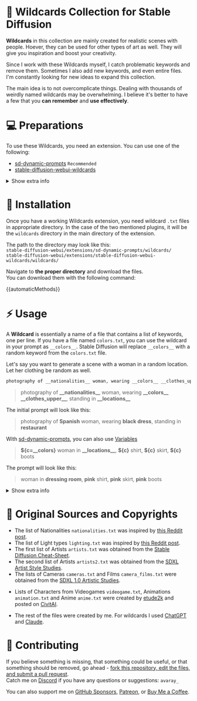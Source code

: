 # 📑 Wildcards Collection for Stable Diffusion

<!-- <img src="images/1.png" width="23%" /> <img src="images/2.png" width="23%" /> <img src="images/3.png" width="23%" /> <img src="images/4.png" width="23%" /> -->

**Wildcards** in this collection are mainly created for realistic scenes with people. Hoever, they can be used for other types of art as well. They will give you inspiration and boost your creativity.

Since I work with these Wildcards myself, I catch problematic keywords and remove them. Sometimes I also add new keywords, and even entire files. I'm constantly looking for new ideas to expand this collection.

The main idea is to not overcomplicate things. Dealing with thousands of weirdly named wildcards may be overwhelming. I believe it's better to have a few that you **can remember** and **use effectively**.

# 💻 Preparations

To use these Wildcards, you need an extension. You can use one of the following:

- [sd-dynamic-prompts](https://github.com/adieyal/sd-dynamic-prompts) `Recommended`
- [stable-diffusion-webui-wildcards](https://github.com/AUTOMATIC1111/stable-diffusion-webui-wildcards)

<details>
<summary>Show extra info</summary>

### Check if the extension works

Most likely, after installing the extension, you'll need to restart Stable Diffusion (or the [rented server instance](https://cloud.vast.ai/?ref_id=62878&creator_id=42512&name=null)) for the extension to work correctly. **A simple reload of WebUI may not be sufficient**. You can easily check if the extension works by generating an image. If the keyword `colors` appears where you used `__colors__` wildcard, it means something is wrong.

If you installed the extension using the [Provisioning Script](https://github.com/ai-dock/stable-diffusion-webui/blob/main/config/provisioning/default.sh) from [AI-Dock](https://github.com/ai-dock/stable-diffusion-webui), a restart will not be necessary 👌

### Useful optional steps

If you decided to use [sd-dynamic-prompts](https://github.com/adieyal/sd-dynamic-prompts), I recommend you to enable one useful option in the extension settings.  
`Settings > Uncategorised > Dynamic Prompts > Save template to metadata: Write prompt template into the PNG `

</details>

# 💾 Installation

Once you have a working Wildcards extension, you need wildcard `.txt` files in appropriate directory. In the case of the two mentioned plugins, it will be the `wildcards` directory in the main directory of the extension.

The path to the directory may look like this:  
`stable-diffusion-webui/extensions/sd-dynamic-prompts/wildcards/`  
`stable-diffusion-webui/extensions/stable-diffusion-webui-wildcards/wildcards/`

Navigate to **the proper directory** and download the files.  
You can download them with the following command:

{{automaticMethods}}

# ⚡️ Usage

A **Wildcard** is essentially a name of a file that contains a list of keywords, one per line. If you have a file named `colors.txt`, you can use the wildcard in your prompt as `__colors__`. Stable Diffusion will replace `__colors__` with a random keyword from the `colors.txt` file.

Let's say you want to generate a scene with a woman in a random location. Let her clothing be random as well.

<!-- prettier-ignore -->
```md           
photography of __nationalities__ woman, wearing __colors__ __clothes_upper__, standing in __locations__
```

> photography of **\_\_nationalities\_\_** woman, wearing **\_\_colors\_\_** **\_\_clothes_upper\_\_**, standing in **\_\_locations\_\_**

The initial prompt will look like this:

> photography of **Spanish** woman, wearing **black dress**, standing in **restaurant**

With [sd-dynamic-prompts](https://github.com/adieyal/sd-dynamic-prompts), you can also use [Variables](https://github.com/adieyal/sd-dynamic-prompts/blob/main/docs/SYNTAX.md#variables)

> **\${c=\_\_colors}** woman in **\_\_locations\_\_**, **\${c}** shirt, **\${c}** skirt, **\${c}** boots

The prompt will look like this:

> woman in **dressing room**, **pink** shirt, **pink** skirt, **pink** boots

<details>
<summary>Show extra info</summary>

### WARNING

Checkpoints that are based on `Pony Diffusion` may not work with some of these Wildcards. `Pony Diffusion` checkpoints were trained on completely different data and lack the knowledge about many things. `Nationalities`, `Artists`, `Cameras` and `Films` most likely will not work at all. If you are planning to use these Wildcards for generating realistic scenes, you should use good checkpoints focused on real people. I recommend using one of following checkpoints:

- [WildCardX-XL](https://civitai.com/models/239561/wildcardx-xl) `SDXL 1.0`
- [ZavyChromaXL](https://civitai.com/models/119229/zavychromaxl) `SDXL 1.0`
- [\_CHINOOK\_](https://civitai.com/models/400589/chinook) `SDXL 1.0`
- [epiCRealism XL](https://civitai.com/models/277058/epicrealism-xl) `SDXL 1.0`

For `Nationalities` it's good to be around `CFG Scale 6-7` to see how prompt affect the generated person (you can read more about it [here](https://dav.one/using-prompts-to-modify-face-and-body-in-stable-diffusion)). For `Artists` it's better to have `CFG Scale 2-5` to achieve best results. In both cases Checkpoint will have the biggest impact on the final result. Every checkpoint is different.

</details>

# 🍺 Original Sources and Copyrights

<!-- sdxl -->

- The list of Nationalities `nationalities.txt` was inspired by [this Reddit post](https://www.reddit.com/r/StableDiffusion/comments/13oea0i/photorealistic_portraits_of_200_ethinicities/).
- The list of Light types `lighting.txt` was inspired by [this Reddit post](https://www.reddit.com/r/StableDiffusion/comments/1cjwi04/made_this_lighting_guide_for_myself_thought_id/).
- The first list of Artists `artists.txt` was obtained from the [Stable Diffusion Cheat-Sheet](https://supagruen.github.io/StableDiffusion-CheatSheet/).
- The second list of Artists `artists2.txt` was obtained from the [SDXL Artist Style Studies](https://sdxl.parrotzone.art/).
- The lists of Cameras `cameras.txt` and Films `camera_films.txt` were obtained from the [SDXL 1.0 Artistic Studies](https://rikkar69.github.io/SDXL-artist-study/).

<!-- /sdxl -->

<!-- pdxl -->

- Lists of Characters from Videogames `videogame.txt`, Animations `animation.txt` and Anime `anime.txt` were created by [etude2k](https://civitai.com/user/etude2k) and posted on [CivitAI](https://civitai.com/models/338658/pony-diffusions-characters-wildcards).

<!-- /pdxl -->

- The rest of the files were created by me. For wildcards I used [ChatGPT](https://chat.openai.com) and [Claude](https://claude.ai/).

# 📝 Contributing

If you believe something is missing, that something could be useful, or that something should be removed, go ahead - [fork this repository, edit the files, and submit a pull request](https://docs.github.com/en/get-started/quickstart/contributing-to-projects).  
Catch me on [Discord](https://discord.gg/) if you have any questions or suggestions: `avaray_`

You can also support me on [GitHub Sponsors](https://github.com/sponsors/Avaray), [Patreon](patreon.com/Avaray_), or [Buy Me a Coffee](https://buymeacoffee.com/avaray).

